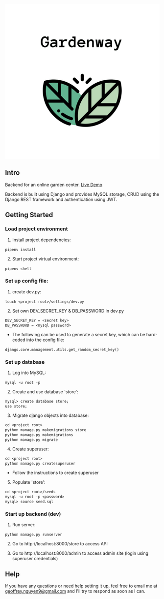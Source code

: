 ![Gardenway](images/banner.png)

## Intro

Backend for an online garden center.
[Live Demo](https://gardenway-2d10f268a969.herokuapp.com/)

Backend is built using Django and provides MySQL storage, CRUD using the Django REST framework and authentication using JWT.

## Getting Started

### Load project environment

1. Install project dependencies:

`pipenv install`

2. Start project virtual environment:

`pipenv shell`

### Set up config file:

1. create dev.py:

`touch <project root>/settings/dev.py`

2. Set own DEV_SECRET_KEY & DB_PASSWORD in dev.py

```
DEV_SECRET_KEY = <secret key>
DB_PASSWORD = <mysql password>
```

- The following can be used to generate a secret key, which can be hard-coded into the config file:

`django.core.management.utils.get_random_secret_key()`

### Set up database

1. Log into MySQL:

`mysql -u root -p`

2. Create and use database 'store':

```
mysql> create database store;
use store;
```

3. Migrate django objects into database:

```
cd <project root>
python manage.py makemigrations store
python manage.py makemigrations
python manage.py migrate
```

4. Create superuser:

```
cd <project root>
python manage.py createsuperuser
```

- Follow the instructions to create superuser

5. Populate 'store':

```
cd <project root>/seeds
mysql -u root -p <password>
mysql> source seed.sql
```

### Start up backend (dev)

1. Run server:

`python manage.py runserver`

2. Go to http://localhost:8000/store to access API

3. Go to http://localhost:8000/admin to access admin site (login using superuser credentials)

## Help

If you have any questions or need help setting it up, feel free to email me at geoffrey.nguyen9@gmail.com and I'll try to respond as soon as I can.

